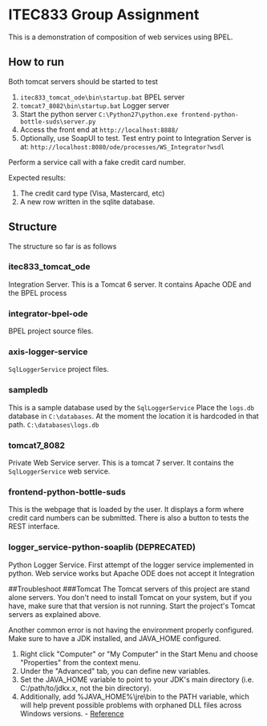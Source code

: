 # ITEC833 Group Assignment

This is a demonstration of composition of web services using BPEL.

## How to run
Both tomcat servers should be started to test

1. `itec833_tomcat_ode\bin\startup.bat` BPEL server
2. `tomcat7_8082\bin\startup.bat` Logger server
3. Start the python server `C:\Python27\python.exe frontend-python-bottle-suds\server.py`
4. Access the front end at `http://localhost:8888/`
5. Optionally, use SoapUI to test. 
   Test entry point to Integration Server is at: `http://localhost:8080/ode/processes/WS_Integrator?wsdl`
   
Perform a service call with a fake credit card number. 

Expected results:
1. The credit card type (Visa, Mastercard, etc)
2. A new row written in the sqlite database.


## Structure
The structure so far is as follows

### itec833_tomcat_ode
Integration Server.
This is a Tomcat 6 server. It contains Apache ODE and the BPEL process

### integrator-bpel-ode
BPEL project source files.

### axis-logger-service
`SqlLoggerService` project files.

### sampledb
This is a sample database used by the `SqlLoggerService`
Place the `logs.db` database in `C:\databases`. At the moment the location it is hardcoded in that path.
`C:\databases\logs.db`

### tomcat7_8082
Private Web Service server.
This is a tomcat 7 server. It contains the `SqlLoggerService` web service.

### frontend-python-bottle-suds
This is the webpage that is loaded by the user. It displays a form where credit card numbers can be submitted. There is also a button to tests the REST interface.

### logger_service-python-soaplib (DEPRECATED)
Python Logger Service. First attempt of the logger service implemented in python. Web service works but Apache ODE does not accept it
Integration 



##Troubleshoot
###Tomcat
The Tomcat servers of this project are stand alone servers. You don't need to install Tomcat on your system, 
but if you have, make sure that that version is not running. Start the project's Tomcat servers as explained above.

Another common error is not having the environment properly configured. Make sure to have a JDK installed, and JAVA_HOME configured.

1. Right click "Computer" or "My Computer" in the Start Menu and choose "Properties" from the context menu. 
2. Under the "Advanced" tab, you can define new variables. 
3. Set the JAVA_HOME variable to point to your JDK's main directory (i.e. C:/path/to/jdkx.x, not the bin directory). 
4. Additionally, add %JAVA_HOME%\jre\bin to the PATH variable, which will help prevent possible problems with orphaned DLL files across Windows versions. - [Reference](https://www.mulesoft.com/tcat/tomcat-windows)
